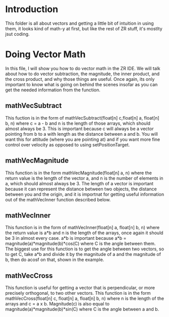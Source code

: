 # Introduction

This folder is all about vectors and getting a little bit of intuition in using them, it looks kind of math-y at first, but like the rest of ZR stuff, it's mostlty jsut coding.

# Doing Vector Math

In this file, I will show you how to do vector math in the ZR IDE. We will talk about how to do vector subtraction, the magnitude, the inner product, and the cross product, and why those things are useful. Once again, its only important to know what is going on behind the scenes insofar as you can get the needed information from the function.
 
## mathVecSubtract

This fuction is in the form of mathVecSubtract(float\[n\] c,float\[n\] a, float\[n\] b, n) where c = a - b and n is the length of those arrays, which should almost always be 3. This is important because c will always be a vector pointing from b to a with length as the distance between a and b. You will want this for attitude (where you are pointing at) and if you want more fine control over velocity as opposed to using setPositionTarget. 

## mathVecMagnitude

This function is in the form mathVecMagnitude(float\[n\] a, n) where the return value is the length of the vector a, and n is the number of elements in a, which should almost always be 3. The length of a vector is important because it can represent the distance between two objects, the distance between you and the origin, and it is importnat for getting useful information out of the mathVecInner function described below.

## mathVecInner

This function is in the form of mathVecInner(float\[n\] a, float\[n\] b, n) where the return value is a\*b and n is the length of the arrays, once again it should be 3 in almost every case. a\*b is important because a\*b = magnitude(a)\*magnitude(b)\*cos(C) where C is the angle between them. The biggest use for this function is to get the angle between two vectors, so to get C, take a\*b and divide it by the magnitude of a and the magnitude of b, then do acosf on that, shown in the example.

## mathVecCross

This function is useful for getting a vector that is perpendicular, or more precisely orthogonal, to two other vectors. This function is in the form mathVecCross(float\[n\] c, float\[n\] a, float\[n\] b, n) where n is the length of the arrays and c = a x b. Magnitude(c) is also equal to magnitude(a)\*magnitude(b)\*sin(C) where C is the angle between a and b. 
